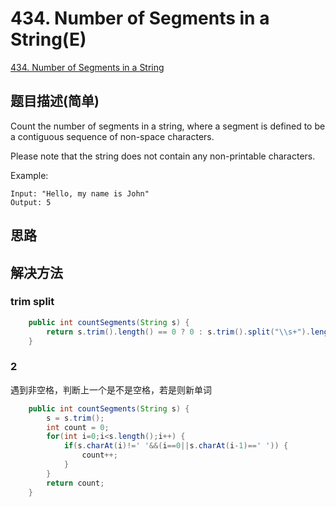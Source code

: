 # 434. Number of Segments in a String(E)
[434. Number of Segments in a String](https://leetcode-cn.com/problems/number-of-segments-in-a-string/)

## 题目描述(简单)

Count the number of segments in a string, where a segment is defined to be a contiguous sequence of non-space characters.

Please note that the string does not contain any non-printable characters.

Example:
```
Input: "Hello, my name is John"
Output: 5
```

## 思路

## 解决方法

### trim split


```java 
    public int countSegments(String s) {
    	return s.trim().length() == 0 ? 0 : s.trim().split("\\s+").length; 
    }
```




### 2
遇到非空格，判断上一个是不是空格，若是则新单词

```java 
    public int countSegments(String s) {
    	s = s.trim();
    	int count = 0;
    	for(int i=0;i<s.length();i++) {
    		if(s.charAt(i)!=' '&&(i==0||s.charAt(i-1)==' ')) {
    			count++;
    		}
    	}
    	return count;
    }
```


